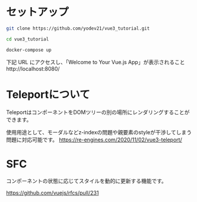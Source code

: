 # セットアップ

```bash
git clone https://github.com/yodev21/vue3_tutorial.git

cd vue3_tutorial

docker-compose up
```

下記 URL にアクセスし、「Welcome to Your Vue.js App」が表示されること  
http://localhost:8080/

# Teleportについて
TeleportはコンポーネントをDOMツリーの別の場所にレンダリングすることができます。

使用用途として、モーダルなどz-indexの問題や親要素のstyleが干渉してしまう問題に対応可能です。
https://re-engines.com/2020/11/02/vue3-teleport/

# SFC
コンポーネントの状態に応じてスタイルを動的に更新する機能です。

https://github.com/vuejs/rfcs/pull/231